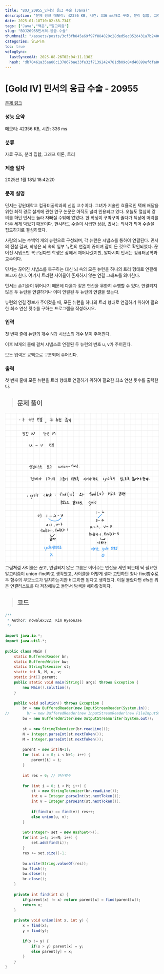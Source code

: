 ```yaml
---
title: "BOJ_20955_민서의 응급 수술 (Java)"
description: "문제 링크 메모리: 42356 KB, 시간: 336 ms자료 구조, 분리 집합, 그래프 이론, 트리2025년 1월 18일 18:42:20그림처럼 사이클은 끊고, 연결되지 않은 그룹은 이어주는 연산을 세면 되는데 딱 필요한 알고리즘이 union-find라고 생각했고, 사"
date: 2025-01-18T10:02:38.734Z
tags: ["Java","백준","알고리즘"]
slug: "BOJ20955민서의-응급-수술"
thumbnail: "/assets/posts/3cf3fb845a69f97f884820c28ded5ec052d431a7b24068130a2f434e1754102d.png"
categories: 알고리즘
toc: true
velogSync:
  lastSyncedAt: 2025-08-26T02:04:11.130Z
  hash: "db70461a35aa80c137867bae33fe32f71392424781db09c84d40899efdfa8029"
---
```


# [Gold IV] 민서의 응급 수술 - 20955 

[문제 링크](https://www.acmicpc.net/problem/20955) 

### 성능 요약

메모리: 42356 KB, 시간: 336 ms

### 분류

자료 구조, 분리 집합, 그래프 이론, 트리

### 제출 일자

2025년 1월 18일 18:42:20

### 문제 설명

<p>민서는 강원대학교 컴퓨터공학과의 신임 교수이다. 그녀가 저술한 효율적인 택배 배달을 위한 최적 경로 설계에 관한 연구 논문은 아직도 널리 인용되고 있다. 오늘도 열심히 강의를 하던 민서는 놀라 자빠질 수밖에 없었다. 한 학생이 꾸벅꾸벅 졸다가 책상에 머리를 아주 세게 박았기 때문이다. 한시라도 수술이 시급한 상황, 민서는 의사가 되어 수술을 집도하기로 결심하였다.</p>

<p>사람의 뇌는 수백억 개의 뉴런으로 구성되며, 각 뉴런은 시냅스를 통하여 연결된다. 민서의 진찰 결과, 학생은 뇌 속의 일부 뉴런의 연결이 끊어져 잠이 든 것으로 확인되었다. 끊어진 시냅스만 복구된다면 학생은 잠에서 깨어나겠지만, 알다시피 민서는 컴퓨터공학과 교수이다.</p>

<p>민서는 끊어진 시냅스를 복구하는 대신 뇌 속의 모든 뉴런을 하나의 트리 형태로 연결해보고자 한다. 여기서 트리란 사이클이 존재하지 않는 연결 그래프를 의미한다.</p>

<p>민서는 손기술이 뛰어나기 때문에 다음과 같은 연산을 무한히 수행할 수 있다. 연결되지 않은 두 뉴런을 연결하거나 이미 연결된 두 뉴런의 연결을 끊는다.</p>

<p>뉴런의 연결 정보가 주어졌을 때, 모든 뉴런을 하나의 트리 형태로 연결하기 위하여 필요한 최소 연산 횟수를 구하는 프로그램을 작성하시오.</p>

### 입력 

 <p>첫 번째 줄에 뉴런의 개수 N과 시냅스의 개수 M이 주어진다.</p>

<p>이후 M개의 줄에 걸쳐 시냅스로 연결된 두 뉴런의 번호 u, v가 주어진다.</p>

<p>모든 입력은 공백으로 구분되어 주어진다.</p>

### 출력 

 <p>첫 번째 줄에 모든 뉴런을 트리 형태로 연결하기 위하여 필요한 최소 연산 횟수를 출력한다.</p>



> ## 문제 풀이

![](/assets/posts/3cf3fb845a69f97f884820c28ded5ec052d431a7b24068130a2f434e1754102d.png)
그림처럼 사이클은 끊고, 연결되지 않은 그룹은 이어주는 연산을 세면 되는데 딱 필요한 알고리즘이 union-find라고 생각했고, 사이클을 어떻게 셀까 고민하던 찰나 find함수로 두 함수의 부모노드가 일치하는지만 비교하면 된다고 생각했다. 이걸 몰랐다면 dfs든 뭐든 연결리스트를 다 저장해놓고 돌면서 탐색을 해야할것이다. 

> ## 코드

```java
/**
 * Author: nowalex322, Kim HyeonJae
 */

import java.io.*;
import java.util.*;

public class Main {
    static BufferedReader br;
    static BufferedWriter bw;
    static StringTokenizer st;
    static int N, M, u, v;
    static int[] parent;
    public static void main(String[] args) throws Exception {
        new Main().solution();
    }

    public void solution() throws Exception {
        br = new BufferedReader(new InputStreamReader(System.in));
//        br = new BufferedReader(new InputStreamReader(new FileInputStream("src/main/java/BOJ_20955_민서의응급수술/input.txt")));
        bw = new BufferedWriter(new OutputStreamWriter(System.out));
        
        st = new StringTokenizer(br.readLine());
        N = Integer.parseInt(st.nextToken());
        M = Integer.parseInt(st.nextToken());

        parent = new int[N+1];
        for (int i = 0; i < N+1; i++) {
            parent[i] = i;
        }

        int res = 0; // 연산횟수

        for (int i = 0; i < M; i++) {
            st = new StringTokenizer(br.readLine());
            int u = Integer.parseInt(st.nextToken());
            int v = Integer.parseInt(st.nextToken());

            if(find(u) == find(v)) res++;
            else union(u, v);
        }

        Set<Integer> set = new HashSet<>();
        for(int i=1; i<=N; i++) {
            set.add(find(i));
        }
        res += set.size()-1;

        bw.write(String.valueOf(res));
        bw.flush();
        bw.close();
        br.close();
    }

    private int find(int x) {
        if(parent[x] != x) return parent[x] = find(parent[x]);
        return x;
    }

    private void union(int x, int y) {
        x = find(x);
        y = find(y);

        if(x != y) {
            if(x > y) parent[x] = y;
            else parent[y] = x;
        }
    }
}
```